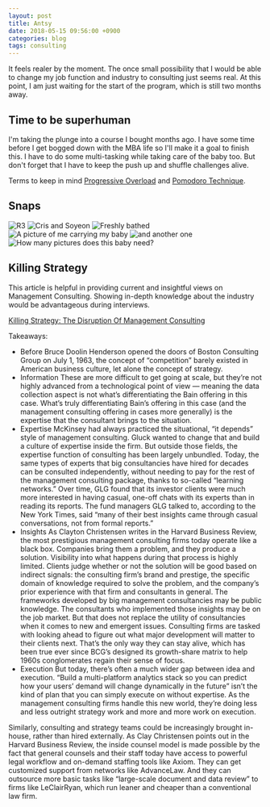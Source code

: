 ```yaml
---
layout: post
title: Antsy
date: 2018-05-15 09:56:00 +0900
categories: blog
tags: consulting
---
```


It feels realer by the moment. The once small possibility that I would be able to change my job function and industry to consulting just seems real. At this point, I am just waiting for the start of the program, which is still two months away.

## Time to be superhuman

I'm taking the plunge into a course I bought months ago. I have some time before I get bogged down with the MBA life so I'll make it a goal to finish this. I have to do some multi-tasking while taking care of the baby too. But don't forget that I have to keep the push up and shuffle challenges alive.

Terms to keep in mind [Progressive Overload](https://en.wikipedia.org/wiki/Progressive_overload) and [Pomodoro Technique](https://en.wikipedia.org/wiki/Pomodoro_Technique).

## Snaps
![](/assets/img/1805/20180516-r3.jpg "R3")
![](/assets/img/1805/20180519-crisoyeon.jpg "Cris and Soyeon")
![](/assets/img/1805/20180514-freshbath.jpg "Freshly bathed")
![](/assets/img/1805/20180519-carry.jpg "A picture of me carrying my baby")
![](/assets/img/1805/20180519-andanother.jpg "and another one")
![](/assets/img/1805/20180515-seanusvisa.jpg "How many pictures does this baby need?")

## Killing Strategy

This article is helpful in providing current and insightful views on Management Consulting. Showing in-depth knowledge about the industry would be advantageous during interviews.

[Killing Strategy: The Disruption Of Management Consulting](https://www.cbinsights.com/research/disrupting-management-consulting/)

Takeaways:
* Before Bruce Doolin Henderson opened the doors of Boston Consulting Group on July 1, 1963, the concept of “competition” barely existed in American business culture, let alone the concept of strategy.
* Information
These are more difficult to get going at scale, but they’re not highly advanced from a technological point of view — meaning the data collection aspect is not what’s differentiating the Bain offering in this case.
What’s truly differentiating Bain’s offering in this case (and the management consulting offering in cases more generally) is the expertise that the consultant brings to the situation.
* Expertise
McKinsey had always practiced the situational, “it depends” style of management consulting. Gluck wanted to change that and build a culture of expertise inside the firm.
But outside those fields, the expertise function of consulting has been largely unbundled. Today, the same types of experts that big consultancies have hired for decades can be consulted independently, without needing to pay for the rest of the management consulting package, thanks to so-called “learning networks.”
Over time, GLG found that its investor clients were much more interested in having casual, one-off chats with its experts than in reading its reports. The fund managers GLG talked to, according to the New York Times, said “many of their best insights came through casual conversations, not from formal reports.”
* Insights
As Clayton Christensen writes in the Harvard Business Review, the most prestigious management consulting firms today operate like a black box. Companies bring them a problem, and they produce a solution. Visibility into what happens during that process is highly limited.
Clients judge whether or not the solution will be good based on indirect signals: the consulting firm’s brand and prestige, the specific domain of knowledge required to solve the problem, and the company’s prior experience with that firm and consultants in general.
The frameworks developed by big management consultancies may be public knowledge. The consultants who implemented those insights may be on the job market. But that does not replace the utility of consultancies when it comes to new and emergent issues.
Consulting firms are tasked with looking ahead to figure out what major development will matter to their clients next. That’s the only way they can stay alive, which has been true ever since BCG’s designed its growth-share matrix to help 1960s conglomerates regain their sense of focus.
* Execution
But today, there’s often a much wider gap between idea and execution. “Build a multi-platform analytics stack so you can predict how your users’ demand will change dynamically in the future” isn’t the kind of plan that you can simply execute on without expertise.
As the management consulting firms handle this new world, they’re doing less and less outright strategy work and more and more work on execution.

Similarly, consulting and strategy teams could be increasingly brought in-house, rather than hired externally.
As Clay Christensen points out in the Harvard Business Review, the inside counsel model is made possible by the fact that general counsels and their staff today have access to powerful legal workflow and on-demand staffing tools like Axiom. They can get customized support from networks like AdvanceLaw. And they can outsource more basic tasks like “large-scale document and data review” to firms like LeClairRyan, which run leaner and cheaper than a conventional law firm.
